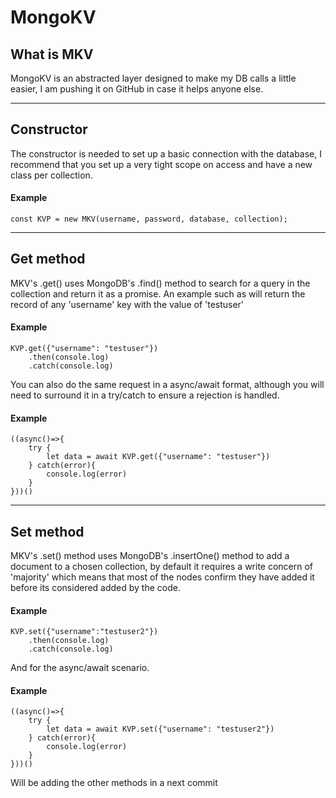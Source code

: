 # MongoKV

## What is MKV

MongoKV is an abstracted layer designed to make my DB calls a little easier, I am pushing it on GitHub in case it helps anyone else.
___

## Constructor

The constructor is needed to set up a basic connection with the database, I recommend that you set up a very tight scope on access and have a new class per collection.

#### Example
```
const KVP = new MKV(username, password, database, collection);
```

___
## Get method


MKV's .get() uses MongoDB's .find() method to search for a query in the collection and return it as a promise. An example such as will return the record of any 'username' key with the value of 'testuser'

#### Example
```
KVP.get({"username": "testuser"})
    .then(console.log)
    .catch(console.log)
```

You can also do the same request in a async/await format, although you will need to surround it in a try/catch to ensure a rejection is handled. 

#### Example
```
((async()=>{
    try {
        let data = await KVP.get({"username": "testuser"})
    } catch(error){
        console.log(error)
    }
}))()
```
___
## Set method

MKV's .set() method uses MongoDB's .insertOne() method to add a document to a chosen collection, by default it requires a write concern of 'majority' which means that most of the nodes confirm they have added it before its considered added by the code.

#### Example
```
KVP.set({"username":"testuser2"})
    .then(console.log)
    .catch(console.log)
```

And for the async/await scenario. 

#### Example
```
((async()=>{
    try {
        let data = await KVP.set({"username": "testuser2"})
    } catch(error){
        console.log(error)
    }
}))()
```

Will be adding the other methods in a next commit